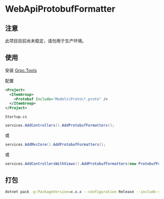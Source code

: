 # WebApiProtobufFormatter

## 注意

此项目目前尚未稳定，请勿用于生产环境。

## 使用

安装 [Grpc.Tools](https://www.nuget.org/packages/Grpc.Tools/)

配置

```xml
<Project>
  <ItemGroup>
    <Protobuf Include="Models\Proto\*.proto" />
  </ItemGroup>
</Project>
```

`Startup.cs`

```cs
services.AddControllers().AddProtobufFormatters();
```

或

```cs
services.AddMvcCore().AddProtobufFormatters();
```

或

```cs
services.AddControllersWithViews().AddProtobufFormatters(new ProtobufFormatterOptions(), options => { });
```

## 打包

```sh
dotnet pack -p:PackageVersion=x.x.x --configuration Release --include-source
```
